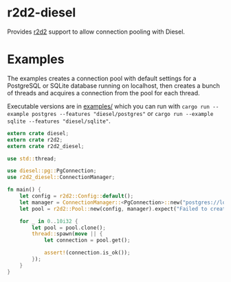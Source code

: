 r2d2-diesel
===========

Provides [r2d2](https://github.com/sfackler/r2d2) support to allow connection pooling with Diesel.

Examples
========

The examples creates a connection pool with default settings for a PostgreSQL or
SQLite database running on localhost, then creates a bunch of threads and
acquires a connection from the pool for each thread.

Executable versions are in [examples/](examples/) which you can run with
`cargo run --example postgres --features "diesel/postgres"` or
`cargo run --example sqlite --features "diesel/sqlite"`.


```rust
extern crate diesel;
extern crate r2d2;
extern crate r2d2_diesel;

use std::thread;

use diesel::pg::PgConnection;
use r2d2_diesel::ConnectionManager;

fn main() {
    let config = r2d2::Config::default();
    let manager = ConnectionManager::<PgConnection>::new("postgres://localhost/");
    let pool = r2d2::Pool::new(config, manager).expect("Failed to create pool.");

    for _ in 0..10i32 {
        let pool = pool.clone();
        thread::spawn(move || {
            let connection = pool.get();

            assert!(connection.is_ok());
        });
    }
}
```

